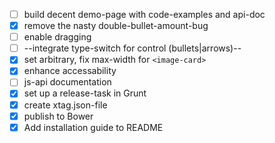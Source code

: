 - [ ] build decent demo-page with code-examples and api-doc
- [x] remove the nasty double-bullet-amount-bug
- [ ] enable dragging
- [ ] --integrate type-switch for control (bullets|arrows)--
- [x] set arbitrary, fix max-width for `<image-card>`
- [x] enhance accessability
- [ ] js-api documentation
- [x] set up a release-task in Grunt
- [x] create xtag.json-file
- [x] publish to Bower
- [x] Add installation guide to README
